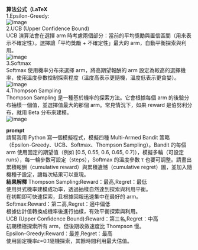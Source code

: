 **算法公式（LaTeX**<br>
1.Epsilon-Greedy:<br>
![image](https://github.com/user-attachments/assets/a4232d15-ab5c-4bf2-adf2-d187dbc71339)<br>
2.UCB (Upper Confidence Bound)<br>
UCB 演算法會在選擇 arm 時考慮兩個部分：當前的平均獎勵與置信區間（用來表示不確定性）。選擇讓「平均獎勵 + 不確定性」最大的 arm，自動平衡探索與利用。<br>
![image](https://github.com/user-attachments/assets/a66e6e6e-4de3-43f5-a1c4-7f6ebde40a2b)<br>
3.Softmax<br>
Softmax 使用機率分布來選擇 arm，將高期望報酬的 arm 設定為較高的選擇機率，使用溫度參數控制探索程度（溫度高表示更隨機，溫度低表示更貪婪）。<br>
![image](https://github.com/user-attachments/assets/edbc6e61-8773-4bd7-9e3a-9299a68f6f50)<br>
4.Thompson Sampling<br>
Thompson Sampling 是一種基於機率的探索方法。它會根據每個 arm 的後驗分布抽樣一個值，並選擇值最大的那個 arm。常見情況下，如果 reward 是伯努利分布，就用 Beta 分布來建模。<br>
![image](https://github.com/user-attachments/assets/781ff234-c4ff-4536-b779-a45d06ddb2b5)<br>

**prompt**<br>
請幫我用 Python 寫一個模擬程式，模擬四種 Multi-Armed Bandit 策略（Epsilon-Greedy、UCB、Softmax、Thompson Sampling）。Bandit 的每個 arm 使用固定的期望值（例如 [0.5, 0.55, 0.6, 0.65, 0.7]），模擬多輪（可設定 runs），每一輪步數可設定（steps），Softmax 的溫度參數 τ 也要可調整。請畫出累積報酬（cumulative reward）與累積遺憾（cumulative regret）圖，並加入隨機種子設定，讓每次結果可以重現。<br>
**結果解釋**
Thompson Sampling:Reward：最高,Regret：最低<br>
使用貝式機率建模成功率，透過抽樣自然達到探索與利用平衡。<br>
在初期即可快速探索，且根據回報迅速集中在最好的 arm。<br>
Softmax:Reward：第二高,Regret：適中偏低<br>
根據估計值轉換成機率後進行抽樣，有效平衡探索與利用。<br>
UCB (Upper Confidence Bound):Reward：第三名,Regret：中高<br>
初期積極探索所有 arm，但後期收斂速度比 Thompson 慢。<br>
Epsilon-Greedy:Reward：最差,Regret：最高 <br>
使用固定機率𝜀=0.1隨機探索，其餘時間利用最大估值。<br>





